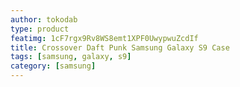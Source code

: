 ```yaml
---
author: tokodab
type: product
featimg: 1cF7rgx9Rv8WS8emt1XPF0UwypwuZcdIf
title: Crossover Daft Punk Samsung Galaxy S9 Case
tags: [samsung, galaxy, s9]
category: [samsung]
---
```


